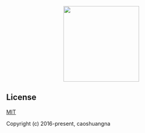 <p align="center">
    <a href="https://www.iviewui.com">
        <img width="201" src="https://file.iviewui.com/logo-new.svg">
    </a>
</p>

## License
[MIT](http://opensource.org/licenses/MIT)

Copyright (c) 2016-present, caoshuangna
